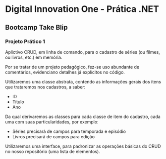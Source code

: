 # Digital Innovation One - Prática .NET

## Bootcamp Take Blip

### Projeto Prático 1

Aplictivo CRUD, em linha de comando, para o cadastro de séries (ou filmes, ou livros, etc.) em memória.

Por se tratar de um projeto pedagógico, fez-se uso abundante de comentários, evidenciano detalhes já explícitos no código.

Utilizaremos uma classe abstrata, contendo as informações gerais dos itens que trataremos nos cadastros, a saber:
 - ID
 - Título
 - Ano
 
Da qual derivaremos as classes para cada classe de item do cadastro, cada uma com suas particularidades, por exemplo:
 - Séries precisará de campos para temporada e episódio
 - Livros precisará de campos para edição
 
Utilizaremos uma interface, para padronizar as operações básicas do CRUD no nosso repositório (uma lista de elementos).
 

